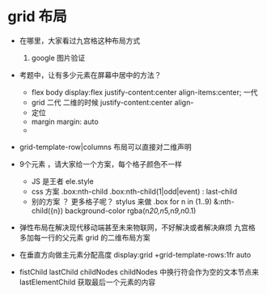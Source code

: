 # grid 布局

- 在哪里，大家看过九宫格这种布局方式
  1. google 图片验证

- 考题中，让有多少元素在屏幕中居中的方法？
    - flex body  display:flex   justify-content:center align-items:center; 一代
    - grid  二代 二维的时候 justify-content:center  align-
    - 定位
    - margin  margin: auto
    - 
- grid-template-row|columns 
    布局可以直接对二维声明
- 9个元素 ，请大家给一个方案，每个格子颜色不一样
    - JS 是王者 ele.style
    - css 方案 .box:nth-child
         .box:nth-child(1|odd|event) : last-child
    - 别的方案 ？ 更多格子呢？ 
        stylus 来做
        .box
        for n in (1..9)
        &:nth-child({n})
            background-color rgba(n*20,n*5,n*9,n*0.1)
- 弹性布局在解决现代移动端甚至未来物联网，不好解决或者解决麻烦
    九宫格 多加每一行的父元素
    grid 的二维布局方案
- 在垂直方向做主元素分配高度
    display:grid  +grid-template-rows:1fr auto

- fistChild  lastChild childNodes
    childNodes 中换行符会作为空的文本节点来
    lastElementChild 获取最后一个元素的内容
